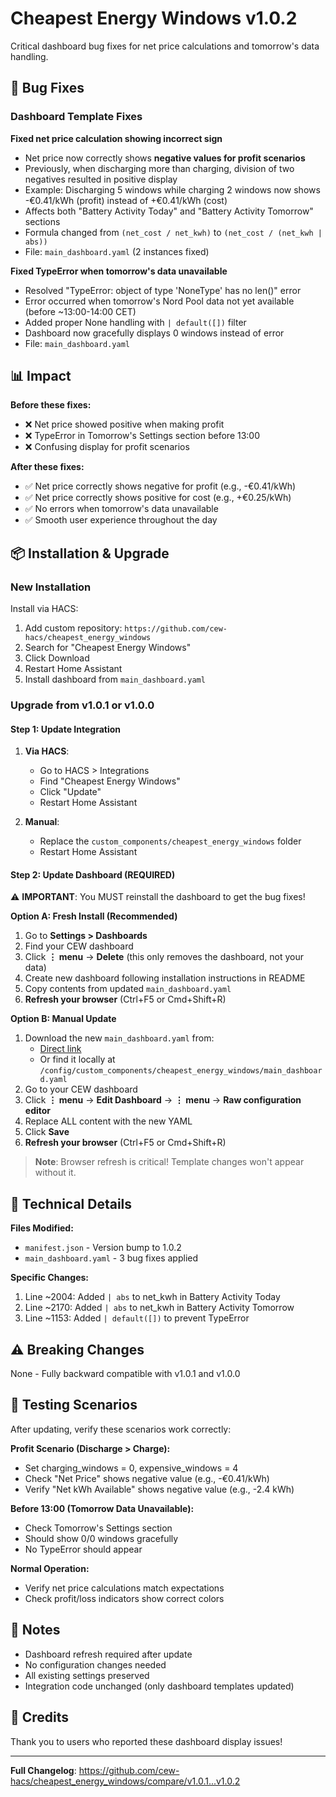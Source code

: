 # Cheapest Energy Windows v1.0.2

Critical dashboard bug fixes for net price calculations and tomorrow's data handling.

## 🐛 Bug Fixes

### Dashboard Template Fixes

**Fixed net price calculation showing incorrect sign**
- Net price now correctly shows **negative values for profit scenarios**
- Previously, when discharging more than charging, division of two negatives resulted in positive display
- Example: Discharging 5 windows while charging 2 windows now shows -€0.41/kWh (profit) instead of +€0.41/kWh (cost)
- Affects both "Battery Activity Today" and "Battery Activity Tomorrow" sections
- Formula changed from `(net_cost / net_kwh)` to `(net_cost / (net_kwh | abs))`
- File: `main_dashboard.yaml` (2 instances fixed)

**Fixed TypeError when tomorrow's data unavailable**
- Resolved "TypeError: object of type 'NoneType' has no len()" error
- Error occurred when tomorrow's Nord Pool data not yet available (before ~13:00-14:00 CET)
- Added proper None handling with `| default([])` filter
- Dashboard now gracefully displays 0 windows instead of error
- File: `main_dashboard.yaml`

## 📊 Impact

**Before these fixes:**
- ❌ Net price showed positive when making profit
- ❌ TypeError in Tomorrow's Settings section before 13:00
- ❌ Confusing display for profit scenarios

**After these fixes:**
- ✅ Net price correctly shows negative for profit (e.g., -€0.41/kWh)
- ✅ Net price correctly shows positive for cost (e.g., +€0.25/kWh)
- ✅ No errors when tomorrow's data unavailable
- ✅ Smooth user experience throughout the day

## 📦 Installation & Upgrade

### New Installation
Install via HACS:
1. Add custom repository: `https://github.com/cew-hacs/cheapest_energy_windows`
2. Search for "Cheapest Energy Windows"
3. Click Download
4. Restart Home Assistant
5. Install dashboard from `main_dashboard.yaml`

### Upgrade from v1.0.1 or v1.0.0

#### Step 1: Update Integration
1. **Via HACS**:
   - Go to HACS > Integrations
   - Find "Cheapest Energy Windows"
   - Click "Update"
   - Restart Home Assistant

2. **Manual**:
   - Replace the `custom_components/cheapest_energy_windows` folder
   - Restart Home Assistant

#### Step 2: Update Dashboard (REQUIRED)

⚠️ **IMPORTANT**: You MUST reinstall the dashboard to get the bug fixes!

**Option A: Fresh Install (Recommended)**
1. Go to **Settings > Dashboards**
2. Find your CEW dashboard
3. Click **⋮ menu** → **Delete** (this only removes the dashboard, not your data)
4. Create new dashboard following installation instructions in README
5. Copy contents from updated `main_dashboard.yaml`
6. **Refresh your browser** (Ctrl+F5 or Cmd+Shift+R)

**Option B: Manual Update**
1. Download the new `main_dashboard.yaml` from:
   - [Direct link](https://github.com/cew-hacs/cheapest_energy_windows/blob/main/custom_components/cheapest_energy_windows/main_dashboard.yaml)
   - Or find it locally at `/config/custom_components/cheapest_energy_windows/main_dashboard.yaml`
2. Go to your CEW dashboard
3. Click **⋮ menu** → **Edit Dashboard** → **⋮ menu** → **Raw configuration editor**
4. Replace ALL content with the new YAML
5. Click **Save**
6. **Refresh your browser** (Ctrl+F5 or Cmd+Shift+R)

> **Note**: Browser refresh is critical! Template changes won't appear without it.

## 🔧 Technical Details

**Files Modified:**
- `manifest.json` - Version bump to 1.0.2
- `main_dashboard.yaml` - 3 bug fixes applied

**Specific Changes:**
1. Line ~2004: Added `| abs` to net_kwh in Battery Activity Today
2. Line ~2170: Added `| abs` to net_kwh in Battery Activity Tomorrow
3. Line ~1153: Added `| default([])` to prevent TypeError

## ⚠️ Breaking Changes

None - Fully backward compatible with v1.0.1 and v1.0.0

## 🎯 Testing Scenarios

After updating, verify these scenarios work correctly:

**Profit Scenario (Discharge > Charge):**
- Set charging_windows = 0, expensive_windows = 4
- Check "Net Price" shows negative value (e.g., -€0.41/kWh)
- Verify "Net kWh Available" shows negative value (e.g., -2.4 kWh)

**Before 13:00 (Tomorrow Data Unavailable):**
- Check Tomorrow's Settings section
- Should show 0/0 windows gracefully
- No TypeError should appear

**Normal Operation:**
- Verify net price calculations match expectations
- Check profit/loss indicators show correct colors

## 📝 Notes

- Dashboard refresh required after update
- No configuration changes needed
- All existing settings preserved
- Integration code unchanged (only dashboard templates updated)

## 🙏 Credits

Thank you to users who reported these dashboard display issues!

---

**Full Changelog**: https://github.com/cew-hacs/cheapest_energy_windows/compare/v1.0.1...v1.0.2

